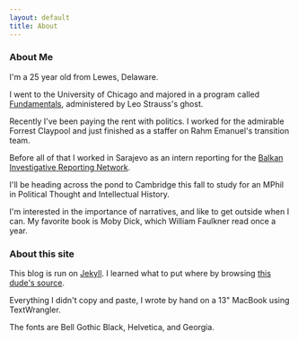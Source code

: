 ```yaml
---
layout: default
title: About
---
```


<h3>About Me</h3>

I'm a 25 year old from Lewes, Delaware.

I went to the University of Chicago and majored in a program called [Fundamentals](http://fundamentals.uchicago.edu/Welcome.html), administered by Leo Strauss's ghost.

Recently I've been paying the rent with politics. I worked for the admirable Forrest Claypool and just finished as a staffer on Rahm Emanuel's transition team.

Before all of that I worked in Sarajevo as an intern reporting for the [Balkan Investigative Reporting Network](http://www.balkaninsight.com/en/page/all-balkans-home).

I'll be heading across the pond to Cambridge this fall to study for an MPhil in Political Thought and Intellectual History.

I'm interested in the importance of narratives, and like to get outside when I can. My favorite book is Moby Dick, which William Faulkner read once a year.

<h3>About this site</h3>

This blog is run on [Jekyll](https://github.com/mojombo/jekyll). I learned what to put where by browsing [this dude's source](https://github.com/harperreed/harperreed-blog).

Everything I didn't copy and paste, I wrote by hand on a 13" MacBook using TextWrangler.

The fonts are Bell Gothic Black, Helvetica, and Georgia.